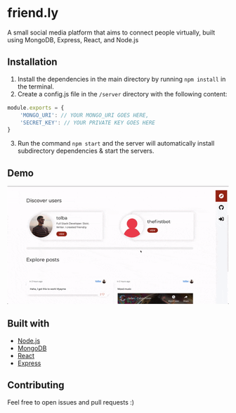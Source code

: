 # friend.ly
A small social media platform that aims to connect people virtually, built using MongoDB, Express, React, and Node.js


## Installation
1. Install the dependencies in the main directory by running ```npm install``` in the terminal.
2. Create a config.js file in the ```/server``` directory with the following content:
```js
module.exports = {
    'MONGO_URI': // YOUR MONGO_URI GOES HERE,
    'SECRET_KEY': // YOUR PRIVATE KEY GOES HERE
}
```
3. Run the command ```npm start``` and the server will automatically install subdirectory dependencies & start the servers.

## Demo
![friend.ly demo](https://github.com/abdultolba/social-mern/blob/master/demo.gif)

## Built with
- [Node.js](https://nodejs.org/)
- [MongoDB](https://mongodb.com/)
- [React](https://reactjs.org/)
- [Express](https://expressjs.com//)

## Contributing

Feel free to open issues and pull requests :)

